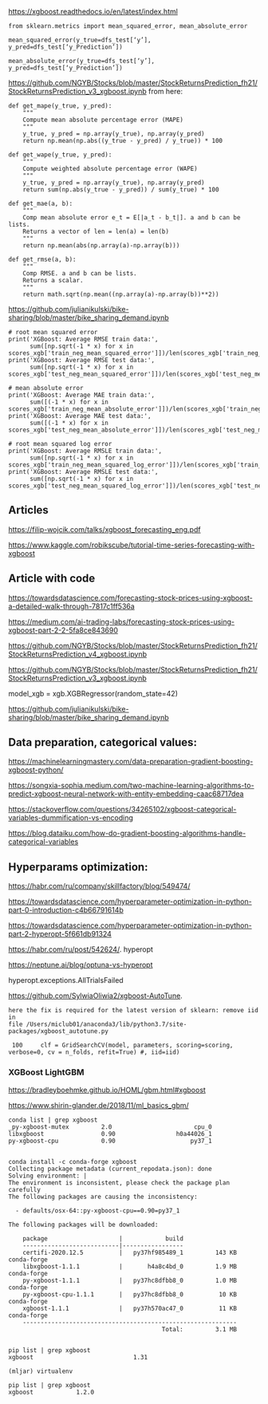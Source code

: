 https://xgboost.readthedocs.io/en/latest/index.html

```
from sklearn.metrics import mean_squared_error, mean_absolute_error

mean_squared_error(y_true=dfs_test[‘y’],
y_pred=dfs_test[‘y_Prediction’])

mean_absolute_error(y_true=dfs_test[‘y’],
y_pred=dfs_test[‘y_Prediction’])
```


https://github.com/NGYB/Stocks/blob/master/StockReturnsPrediction_fh21/StockReturnsPrediction_v3_xgboost.ipynb  from here:
```
def get_mape(y_true, y_pred): 
    """
    Compute mean absolute percentage error (MAPE)
    """
    y_true, y_pred = np.array(y_true), np.array(y_pred)
    return np.mean(np.abs((y_true - y_pred) / y_true)) * 100

def get_wape(y_true, y_pred): 
    """
    Compute weighted absolute percentage error (WAPE)
    """
    y_true, y_pred = np.array(y_true), np.array(y_pred)
    return sum(np.abs(y_true - y_pred)) / sum(y_true) * 100

def get_mae(a, b):
    """
    Comp mean absolute error e_t = E[|a_t - b_t|]. a and b can be lists.
    Returns a vector of len = len(a) = len(b)
    """
    return np.mean(abs(np.array(a)-np.array(b)))

def get_rmse(a, b):
    """
    Comp RMSE. a and b can be lists.
    Returns a scalar.
    """
    return math.sqrt(np.mean((np.array(a)-np.array(b))**2))
 ```   

https://github.com/julianikulski/bike-sharing/blob/master/bike_sharing_demand.ipynb
```
# root mean squared error
print('XGBoost: Average RMSE train data:', 
      sum([np.sqrt(-1 * x) for x in scores_xgb['train_neg_mean_squared_error']])/len(scores_xgb['train_neg_mean_squared_error']))
print('XGBoost: Average RMSE test data:', 
      sum([np.sqrt(-1 * x) for x in scores_xgb['test_neg_mean_squared_error']])/len(scores_xgb['test_neg_mean_squared_error']))

# mean absolute error
print('XGBoost: Average MAE train data:', 
      sum([(-1 * x) for x in scores_xgb['train_neg_mean_absolute_error']])/len(scores_xgb['train_neg_mean_absolute_error']))
print('XGBoost: Average MAE test data:', 
      sum([(-1 * x) for x in scores_xgb['test_neg_mean_absolute_error']])/len(scores_xgb['test_neg_mean_absolute_error']))

# root mean squared log error
print('XGBoost: Average RMSLE train data:', 
      sum([np.sqrt(-1 * x) for x in scores_xgb['train_neg_mean_squared_log_error']])/len(scores_xgb['train_neg_mean_squared_log_error']))
print('XGBoost: Average RMSLE test data:', 
      sum([np.sqrt(-1 * x) for x in scores_xgb['test_neg_mean_squared_log_error']])/len(scores_xgb['test_neg_mean_squared_log_error']))
```

## Articles

https://filip-wojcik.com/talks/xgboost_forecasting_eng.pdf

<https://www.kaggle.com/robikscube/tutorial-time-series-forecasting-with-xgboost>

## Article with code

https://towardsdatascience.com/forecasting-stock-prices-using-xgboost-a-detailed-walk-through-7817c1ff536a

https://medium.com/ai-trading-labs/forecasting-stock-prices-using-xgboost-part-2-2-5fa8ce843690

https://github.com/NGYB/Stocks/blob/master/StockReturnsPrediction_fh21/StockReturnsPrediction_v4_xgboost.ipynb

https://github.com/NGYB/Stocks/blob/master/StockReturnsPrediction_fh21/StockReturnsPrediction_v3_xgboost.ipynb


model_xgb = xgb.XGBRegressor(random_state=42)

https://github.com/julianikulski/bike-sharing/blob/master/bike_sharing_demand.ipynb

## Data preparation, categorical values:

https://machinelearningmastery.com/data-preparation-gradient-boosting-xgboost-python/

https://songxia-sophia.medium.com/two-machine-learning-algorithms-to-predict-xgboost-neural-network-with-entity-embedding-caac68717dea

https://stackoverflow.com/questions/34265102/xgboost-categorical-variables-dummification-vs-encoding

https://blog.dataiku.com/how-do-gradient-boosting-algorithms-handle-categorical-variables


## Hyperparams optimization:

https://habr.com/ru/company/skillfactory/blog/549474/

https://towardsdatascience.com/hyperparameter-optimization-in-python-part-0-introduction-c4b66791614b

https://towardsdatascience.com/hyperparameter-optimization-in-python-part-2-hyperopt-5f661db91324

https://habr.com/ru/post/542624/. hyperopt

https://neptune.ai/blog/optuna-vs-hyperopt

hyperopt.exceptions.AllTrialsFailed

https://github.com/SylwiaOliwia2/xgboost-AutoTune. 
```
here the fix is required for the latest version of sklearn: remove iid in
file /Users/miclub01/anaconda3/lib/python3.7/site-packages/xgboost_autotune.py
 
 100     clf = GridSearchCV(model, parameters, scoring=scoring, verbose=0, cv = n_folds, refit=True) #, iid=iid)
```


### XGBoost LightGBM 

https://bradleyboehmke.github.io/HOML/gbm.html#xgboost

https://www.shirin-glander.de/2018/11/ml_basics_gbm/

```
conda list | grep xgboost
_py-xgboost-mutex         2.0                       cpu_0
libxgboost                0.90                 h0a44026_1
py-xgboost-cpu            0.90                     py37_1


conda install -c conda-forge xgboost
Collecting package metadata (current_repodata.json): done
Solving environment: |
The environment is inconsistent, please check the package plan carefully
The following packages are causing the inconsistency:

  - defaults/osx-64::py-xgboost-cpu==0.90=py37_1
  
The following packages will be downloaded:

    package                    |            build
    ---------------------------|-----------------
    certifi-2020.12.5          |   py37hf985489_1         143 KB  conda-forge
    libxgboost-1.1.1           |       h4a8c4bd_0         1.9 MB  conda-forge
    py-xgboost-1.1.1           |   py37hc8dfbb8_0         1.0 MB  conda-forge
    py-xgboost-cpu-1.1.1       |   py37hc8dfbb8_0          10 KB  conda-forge
    xgboost-1.1.1              |   py37h570ac47_0          11 KB  conda-forge
    ------------------------------------------------------------
                                           Total:         3.1 MB  


pip list | grep xgboost
xgboost                            1.31

(mljar) virtualenv

pip list | grep xgboost
xgboost            1.2.0
```

